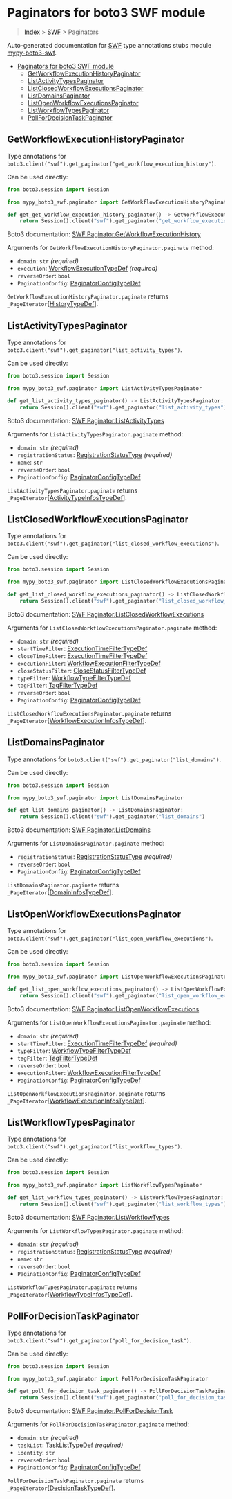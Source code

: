 <a id="paginators-for-boto3-swf-module"></a>

# Paginators for boto3 SWF module

> [Index](..) > [SWF](.) > Paginators

Auto-generated documentation for
[SWF](https://boto3.amazonaws.com/v1/documentation/api/latest/reference/services/swf.html#SWF)
type annotations stubs module
[mypy-boto3-swf](https://pypi.org/project/mypy-boto3-swf/).

- [Paginators for boto3 SWF module](#paginators-for-boto3-swf-module)
  - [GetWorkflowExecutionHistoryPaginator](#getworkflowexecutionhistorypaginator)
  - [ListActivityTypesPaginator](#listactivitytypespaginator)
  - [ListClosedWorkflowExecutionsPaginator](#listclosedworkflowexecutionspaginator)
  - [ListDomainsPaginator](#listdomainspaginator)
  - [ListOpenWorkflowExecutionsPaginator](#listopenworkflowexecutionspaginator)
  - [ListWorkflowTypesPaginator](#listworkflowtypespaginator)
  - [PollForDecisionTaskPaginator](#pollfordecisiontaskpaginator)

<a id="getworkflowexecutionhistorypaginator"></a>

## GetWorkflowExecutionHistoryPaginator

Type annotations for
`boto3.client("swf").get_paginator("get_workflow_execution_history")`.

Can be used directly:

```python
from boto3.session import Session

from mypy_boto3_swf.paginator import GetWorkflowExecutionHistoryPaginator

def get_get_workflow_execution_history_paginator() -> GetWorkflowExecutionHistoryPaginator:
    return Session().client("swf").get_paginator("get_workflow_execution_history")
```

Boto3 documentation:
[SWF.Paginator.GetWorkflowExecutionHistory](https://boto3.amazonaws.com/v1/documentation/api/latest/reference/services/swf.html#SWF.Paginator.GetWorkflowExecutionHistory)

Arguments for `GetWorkflowExecutionHistoryPaginator.paginate` method:

- `domain`: `str` *(required)*
- `execution`:
  [WorkflowExecutionTypeDef](./type_defs.md#workflowexecutiontypedef)
  *(required)*
- `reverseOrder`: `bool`
- `PaginationConfig`:
  [PaginatorConfigTypeDef](./type_defs.md#paginatorconfigtypedef)

`GetWorkflowExecutionHistoryPaginator.paginate` returns
`_PageIterator`\[[HistoryTypeDef](./type_defs.md#historytypedef)\].

<a id="listactivitytypespaginator"></a>

## ListActivityTypesPaginator

Type annotations for
`boto3.client("swf").get_paginator("list_activity_types")`.

Can be used directly:

```python
from boto3.session import Session

from mypy_boto3_swf.paginator import ListActivityTypesPaginator

def get_list_activity_types_paginator() -> ListActivityTypesPaginator:
    return Session().client("swf").get_paginator("list_activity_types")
```

Boto3 documentation:
[SWF.Paginator.ListActivityTypes](https://boto3.amazonaws.com/v1/documentation/api/latest/reference/services/swf.html#SWF.Paginator.ListActivityTypes)

Arguments for `ListActivityTypesPaginator.paginate` method:

- `domain`: `str` *(required)*
- `registrationStatus`:
  [RegistrationStatusType](./literals.md#registrationstatustype) *(required)*
- `name`: `str`
- `reverseOrder`: `bool`
- `PaginationConfig`:
  [PaginatorConfigTypeDef](./type_defs.md#paginatorconfigtypedef)

`ListActivityTypesPaginator.paginate` returns
`_PageIterator`\[[ActivityTypeInfosTypeDef](./type_defs.md#activitytypeinfostypedef)\].

<a id="listclosedworkflowexecutionspaginator"></a>

## ListClosedWorkflowExecutionsPaginator

Type annotations for
`boto3.client("swf").get_paginator("list_closed_workflow_executions")`.

Can be used directly:

```python
from boto3.session import Session

from mypy_boto3_swf.paginator import ListClosedWorkflowExecutionsPaginator

def get_list_closed_workflow_executions_paginator() -> ListClosedWorkflowExecutionsPaginator:
    return Session().client("swf").get_paginator("list_closed_workflow_executions")
```

Boto3 documentation:
[SWF.Paginator.ListClosedWorkflowExecutions](https://boto3.amazonaws.com/v1/documentation/api/latest/reference/services/swf.html#SWF.Paginator.ListClosedWorkflowExecutions)

Arguments for `ListClosedWorkflowExecutionsPaginator.paginate` method:

- `domain`: `str` *(required)*
- `startTimeFilter`:
  [ExecutionTimeFilterTypeDef](./type_defs.md#executiontimefiltertypedef)
- `closeTimeFilter`:
  [ExecutionTimeFilterTypeDef](./type_defs.md#executiontimefiltertypedef)
- `executionFilter`:
  [WorkflowExecutionFilterTypeDef](./type_defs.md#workflowexecutionfiltertypedef)
- `closeStatusFilter`:
  [CloseStatusFilterTypeDef](./type_defs.md#closestatusfiltertypedef)
- `typeFilter`:
  [WorkflowTypeFilterTypeDef](./type_defs.md#workflowtypefiltertypedef)
- `tagFilter`: [TagFilterTypeDef](./type_defs.md#tagfiltertypedef)
- `reverseOrder`: `bool`
- `PaginationConfig`:
  [PaginatorConfigTypeDef](./type_defs.md#paginatorconfigtypedef)

`ListClosedWorkflowExecutionsPaginator.paginate` returns
`_PageIterator`\[[WorkflowExecutionInfosTypeDef](./type_defs.md#workflowexecutioninfostypedef)\].

<a id="listdomainspaginator"></a>

## ListDomainsPaginator

Type annotations for `boto3.client("swf").get_paginator("list_domains")`.

Can be used directly:

```python
from boto3.session import Session

from mypy_boto3_swf.paginator import ListDomainsPaginator

def get_list_domains_paginator() -> ListDomainsPaginator:
    return Session().client("swf").get_paginator("list_domains")
```

Boto3 documentation:
[SWF.Paginator.ListDomains](https://boto3.amazonaws.com/v1/documentation/api/latest/reference/services/swf.html#SWF.Paginator.ListDomains)

Arguments for `ListDomainsPaginator.paginate` method:

- `registrationStatus`:
  [RegistrationStatusType](./literals.md#registrationstatustype) *(required)*
- `reverseOrder`: `bool`
- `PaginationConfig`:
  [PaginatorConfigTypeDef](./type_defs.md#paginatorconfigtypedef)

`ListDomainsPaginator.paginate` returns
`_PageIterator`\[[DomainInfosTypeDef](./type_defs.md#domaininfostypedef)\].

<a id="listopenworkflowexecutionspaginator"></a>

## ListOpenWorkflowExecutionsPaginator

Type annotations for
`boto3.client("swf").get_paginator("list_open_workflow_executions")`.

Can be used directly:

```python
from boto3.session import Session

from mypy_boto3_swf.paginator import ListOpenWorkflowExecutionsPaginator

def get_list_open_workflow_executions_paginator() -> ListOpenWorkflowExecutionsPaginator:
    return Session().client("swf").get_paginator("list_open_workflow_executions")
```

Boto3 documentation:
[SWF.Paginator.ListOpenWorkflowExecutions](https://boto3.amazonaws.com/v1/documentation/api/latest/reference/services/swf.html#SWF.Paginator.ListOpenWorkflowExecutions)

Arguments for `ListOpenWorkflowExecutionsPaginator.paginate` method:

- `domain`: `str` *(required)*
- `startTimeFilter`:
  [ExecutionTimeFilterTypeDef](./type_defs.md#executiontimefiltertypedef)
  *(required)*
- `typeFilter`:
  [WorkflowTypeFilterTypeDef](./type_defs.md#workflowtypefiltertypedef)
- `tagFilter`: [TagFilterTypeDef](./type_defs.md#tagfiltertypedef)
- `reverseOrder`: `bool`
- `executionFilter`:
  [WorkflowExecutionFilterTypeDef](./type_defs.md#workflowexecutionfiltertypedef)
- `PaginationConfig`:
  [PaginatorConfigTypeDef](./type_defs.md#paginatorconfigtypedef)

`ListOpenWorkflowExecutionsPaginator.paginate` returns
`_PageIterator`\[[WorkflowExecutionInfosTypeDef](./type_defs.md#workflowexecutioninfostypedef)\].

<a id="listworkflowtypespaginator"></a>

## ListWorkflowTypesPaginator

Type annotations for
`boto3.client("swf").get_paginator("list_workflow_types")`.

Can be used directly:

```python
from boto3.session import Session

from mypy_boto3_swf.paginator import ListWorkflowTypesPaginator

def get_list_workflow_types_paginator() -> ListWorkflowTypesPaginator:
    return Session().client("swf").get_paginator("list_workflow_types")
```

Boto3 documentation:
[SWF.Paginator.ListWorkflowTypes](https://boto3.amazonaws.com/v1/documentation/api/latest/reference/services/swf.html#SWF.Paginator.ListWorkflowTypes)

Arguments for `ListWorkflowTypesPaginator.paginate` method:

- `domain`: `str` *(required)*
- `registrationStatus`:
  [RegistrationStatusType](./literals.md#registrationstatustype) *(required)*
- `name`: `str`
- `reverseOrder`: `bool`
- `PaginationConfig`:
  [PaginatorConfigTypeDef](./type_defs.md#paginatorconfigtypedef)

`ListWorkflowTypesPaginator.paginate` returns
`_PageIterator`\[[WorkflowTypeInfosTypeDef](./type_defs.md#workflowtypeinfostypedef)\].

<a id="pollfordecisiontaskpaginator"></a>

## PollForDecisionTaskPaginator

Type annotations for
`boto3.client("swf").get_paginator("poll_for_decision_task")`.

Can be used directly:

```python
from boto3.session import Session

from mypy_boto3_swf.paginator import PollForDecisionTaskPaginator

def get_poll_for_decision_task_paginator() -> PollForDecisionTaskPaginator:
    return Session().client("swf").get_paginator("poll_for_decision_task")
```

Boto3 documentation:
[SWF.Paginator.PollForDecisionTask](https://boto3.amazonaws.com/v1/documentation/api/latest/reference/services/swf.html#SWF.Paginator.PollForDecisionTask)

Arguments for `PollForDecisionTaskPaginator.paginate` method:

- `domain`: `str` *(required)*
- `taskList`: [TaskListTypeDef](./type_defs.md#tasklisttypedef) *(required)*
- `identity`: `str`
- `reverseOrder`: `bool`
- `PaginationConfig`:
  [PaginatorConfigTypeDef](./type_defs.md#paginatorconfigtypedef)

`PollForDecisionTaskPaginator.paginate` returns
`_PageIterator`\[[DecisionTaskTypeDef](./type_defs.md#decisiontasktypedef)\].
